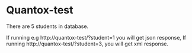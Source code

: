 # Quantox-test
There are 5 students in database.

If running e.g http://quantox-test/?student=1 you will get json response,
If running http://quantox-test/?student=3, you will get xml response.
